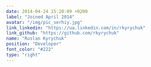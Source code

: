 ```yaml
---
date: 2014-04-24 15:20:09 +0200
label: "Joined April 2014"
avatar: "/img/pic_serhiy.jpg"
link_linkedin: "https://ua.linkedin.com/in/rkyrychuk"
link_github: "https://github.com/rkyrychuk"
name: "Ruslan Kyrychuk"
position: "Developer"
font_color: "#222"
type: "right"
---
```

